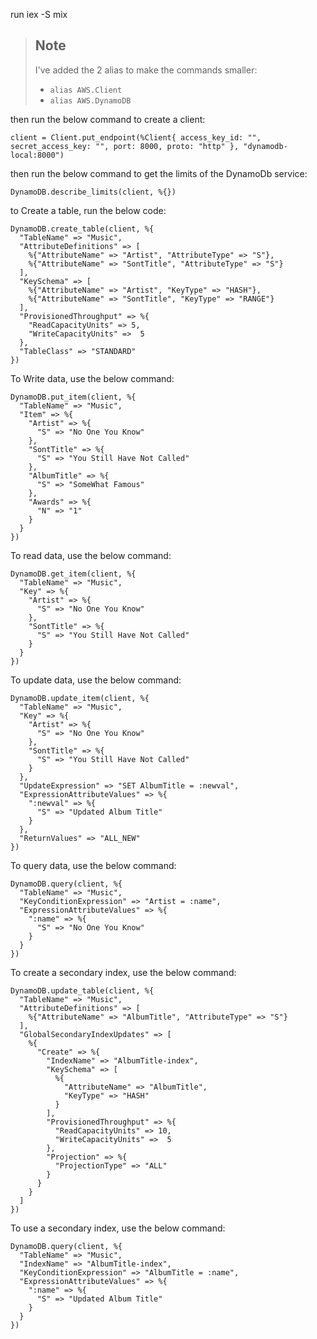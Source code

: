 run iex -S mix

> ## Note
> I've added the 2 alias to make the commands smaller:
> - `alias AWS.Client`
> - `alias AWS.DynamoDB`

then run the below command to create a client:

```
client = Client.put_endpoint(%Client{ access_key_id: "", secret_access_key: "", port: 8000, proto: "http" }, "dynamodb-local:8000")
```

then run the below command to get the limits of the DynamoDb service:
```
DynamoDB.describe_limits(client, %{})
```

to Create a table, run the below code:
```
DynamoDB.create_table(client, %{
  "TableName" => "Music",
  "AttributeDefinitions" => [
    %{"AttributeName" => "Artist", "AttributeType" => "S"},
    %{"AttributeName" => "SontTitle", "AttributeType" => "S"}
  ],
  "KeySchema" => [
    %{"AttributeName" => "Artist", "KeyType" => "HASH"},
    %{"AttributeName" => "SontTitle", "KeyType" => "RANGE"}
  ],
  "ProvisionedThroughput" => %{
    "ReadCapacityUnits" => 5,
    "WriteCapacityUnits" =>  5
  },
  "TableClass" => "STANDARD"
})

```

To Write data, use the below command:
```
DynamoDB.put_item(client, %{
  "TableName" => "Music",
  "Item" => %{
    "Artist" => %{
      "S" => "No One You Know"
    },
    "SontTitle" => %{
      "S" => "You Still Have Not Called"
    },
    "AlbumTitle" => %{
      "S" => "SomeWhat Famous"
    },
    "Awards" => %{
      "N" => "1"
    }
  }
})
```

To read data, use the below command:
```
DynamoDB.get_item(client, %{
  "TableName" => "Music",
  "Key" => %{
    "Artist" => %{
      "S" => "No One You Know"
    },
    "SontTitle" => %{
      "S" => "You Still Have Not Called"
    }
  }
})
```

To update data, use the below command:
```
DynamoDB.update_item(client, %{
  "TableName" => "Music",
  "Key" => %{
    "Artist" => %{
      "S" => "No One You Know"
    },
    "SontTitle" => %{
      "S" => "You Still Have Not Called"
    }
  },
  "UpdateExpression" => "SET AlbumTitle = :newval",
  "ExpressionAttributeValues" => %{
    ":newval" => %{
      "S" => "Updated Album Title"
    }
  },
  "ReturnValues" => "ALL_NEW"
})
```

To query data, use the below command:
```
DynamoDB.query(client, %{
  "TableName" => "Music",
  "KeyConditionExpression" => "Artist = :name",
  "ExpressionAttributeValues" => %{
    ":name" => %{
      "S" => "No One You Know"
    }
  }
})
```

To create a secondary index, use the below command:
```
DynamoDB.update_table(client, %{
  "TableName" => "Music",
  "AttributeDefinitions" => [
    %{"AttributeName" => "AlbumTitle", "AttributeType" => "S"}
  ],
  "GlobalSecondaryIndexUpdates" => [
    %{
      "Create" => %{
        "IndexName" => "AlbumTitle-index",
        "KeySchema" => [
          %{
            "AttributeName" => "AlbumTitle",
            "KeyType" => "HASH"
          }
        ],
        "ProvisionedThroughput" => %{
          "ReadCapacityUnits" => 10,
          "WriteCapacityUnits" =>  5
        },
        "Projection" => %{
          "ProjectionType" => "ALL"
        }
      }   
    }
  ]
})
```

To use a secondary index, use the below command:
```
DynamoDB.query(client, %{
  "TableName" => "Music",
  "IndexName" => "AlbumTitle-index",
  "KeyConditionExpression" => "AlbumTitle = :name",
  "ExpressionAttributeValues" => %{
    ":name" => %{
      "S" => "Updated Album Title"
    }
  }
})
```